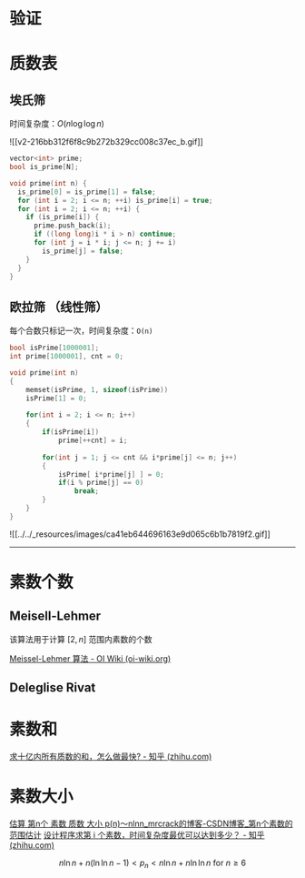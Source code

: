 # 验证

# 质数表

## 埃氏筛

时间复杂度：$O(n\log\log n)$

![[v2-216bb312f6f8c9b272b329cc008c37ec_b.gif]]

```cpp
vector<int> prime;
bool is_prime[N];

void prime(int n) {
  is_prime[0] = is_prime[1] = false;
  for (int i = 2; i <= n; ++i) is_prime[i] = true;
  for (int i = 2; i <= n; ++i) {
    if (is_prime[i]) {
      prime.push_back(i);
      if ((long long)i * i > n) continue;
      for (int j = i * i; j <= n; j += i)
        is_prime[j] = false;
    }
  }
}
```

## 欧拉筛 （线性筛）

每个合数只标记一次，时间复杂度：`O(n)`

```cpp
bool isPrime[1000001];
int prime[1000001], cnt = 0;

void prime(int n)
{
	memset(isPrime, 1, sizeof(isPrime))
	isPrime[1] = 0;
	
	for(int i = 2; i <= n; i++)
	{
		if(isPrime[i])
			prime[++cnt] = i;
			
		for(int j = 1; j <= cnt && i*prime[j] <= n; j++) 
		{
			isPrime[ i*prime[j] ] = 0;
			if(i % prime[j] == 0)
				break;
		}
	}
}
```

![[../../_resources/images/ca41eb644696163e9d065c6b1b7819f2.gif]]

<hr>

# 素数个数

## Meisell-Lehmer

该算法用于计算 $[2, n]$ 范围内素数的个数

[Meissel-Lehmer 算法 - OI Wiki (oi-wiki.org)](https://oi-wiki.org/math/number-theory/meissel-lehmer/)

## Deleglise Rivat

# 素数和

[求十亿内所有质数的和，怎么做最快? - 知乎 (zhihu.com)](https://www.zhihu.com/question/29580448)

# 素数大小

[估算 第n个 素数 质数 大小 p(n)～nlnn_mrcrack的博客-CSDN博客_第n个素数的范围估计](https://blog.csdn.net/mrcrack/article/details/122158596)
[设计程序求第 i 个素数，时间复杂度最优可以达到多少？ - 知乎 (zhihu.com)](https://www.zhihu.com/question/307930531)

$$n\ln n + n(\ln\ln n-1)<p_{n}<n\ln n+n\ln\ln n \text { for }n\geq 6$$

